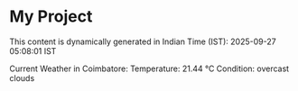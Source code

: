 # My Project

This content is dynamically generated in Indian Time (IST): 2025-09-27 05:08:01 IST


Current Weather in Coimbatore:
Temperature: 21.44 °C
Condition: overcast clouds
